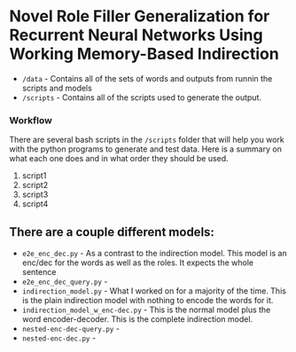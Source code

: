 # Novel Role Filler Generalization for Recurrent Neural Networks Using Working Memory-Based Indirection
* `/data` - Contains all of the sets of words and outputs from runnin the scripts and models
* `/scripts` - Contains all of the scripts used to generate the output.
### Workflow
There are several bash scripts in the `/scripts` folder that will help you work with the python programs to generate and test data. Here is a summary on what each one does and in what order they should be used.
1. script1
2. script2
3. script3
4. script4

## There are a couple different models:
* `e2e_enc_dec.py` - As a contrast to the indirection model. This model is an enc/dec for the words as well as the roles. It expects the whole sentence
* `e2e_enc_dec_query.py` -
* `indirection_model.py` - What I worked on for a majority of the time. This is the plain indirection model with nothing to encode the words for it.
* `indirection_model_w_enc-dec.py` - This is the normal model plus the word encoder-decoder. This is the complete indirection model. 
* `nested-enc-dec-query.py` -
* `nested-enc-dec.py` -

